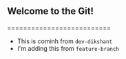 ## Welcome to the Git!

==========================
- This is cominh from `dev-dikshant`
- I'm adding this from `feature-branch`